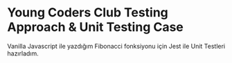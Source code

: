 # Young Coders Club Testing Approach & Unit Testing Case

Vanilla Javascript ile yazdığım Fibonacci fonksiyonu için Jest ile Unit Testleri hazırladım. 